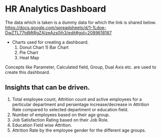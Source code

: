 # HR Analytics Dashboard

The data which is taken is a dummy data for which the link is shared below.
https://docs.google.com/spreadsheets/d/1-1Ldoe-DwZTL77tdMtRgZAIzeAzs0jh3/edit#gid=2089618187

* Charts used for creating a dashboard.
   1) Donut Chart 1) Bar Chart
   3) Pie Chart
   4) Heat Map
 
Concepts like Parameter, Calculated field, Group, Dual Axis etc. are used to create this dashboard.

## Insights that can be driven.

   1) Total employee count, Attrition count and active employees for a perticular department and persentage increase/decrease in Attrition Rate compared to selected department or education
field.  
   2) Number of employees based on their age group.
   3) Job Satisfaction Rating based on their Job Role. 
   4) Education Field wise Attrition. 
   5) Attrition Rate by the employee gender for the different age groups.
